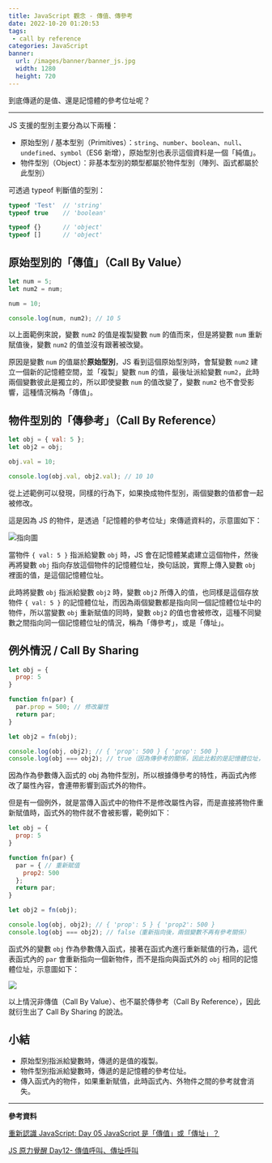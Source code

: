 ```yaml
---
title: JavaScript 觀念 - 傳值、傳參考
date: 2022-10-20 01:20:53
tags:
 - call by reference
categories: JavaScript
banner:
  url: /images/banner/banner_js.jpg
  width: 1280
  height: 720
---
```


到底傳遞的是值、還是記憶體的參考位址呢？

<!--more-->

---

JS 支援的型別主要分為以下兩種：
- 原始型別 / 基本型別（Primitives）：`string`、`number`、`boolean`、`null`、`undefined`、`symbol`（ES6 新增），原始型別也表示這個資料是一個「純值」。
- 物件型別（Object）：非基本型別的類型都屬於物件型別（陣列、函式都屬於此型別）

可透過 typeof 判斷值的型別：
```js
typeof 'Test'  // 'string'
typeof true    // 'boolean'

typeof {}      // 'object'
typeof []      // 'object'
```
## 原始型別的「傳值」（Call By Value）
```js
let num = 5;
let num2 = num;

num = 10;

console.log(num, num2); // 10 5
```
以上面範例來說，變數 `num2` 的值是複製變數 `num` 的值而來，但是將變數 `num` 重新賦值後，變數 `num2` 的值並沒有跟著被改變。

原因是變數 `num` 的值屬於**原始型別**，JS 看到這個原始型別時，會幫變數 `num2` 建立一個新的記憶體空間，並「複製」變數 `num` 的值，最後址派給變數 `num2`，此時兩個變數彼此是獨立的，所以即使變數 `num` 的值改變了，變數 `num2` 也不會受影響，這種情況稱為「傳值」。

## 物件型別的「傳參考」（Call By Reference）
```js
let obj = { val: 5 };
let obj2 = obj;

obj.val = 10;

console.log(obj.val, obj2.val); // 10 10
```
從上述範例可以發現，同樣的行為下，如果換成物件型別，兩個變數的值都會一起被修改。

這是因為 JS 的物件，是透過「記憶體的參考位址」來傳遞資料的，示意圖如下：

![指向圖](https://i.imgur.com/JcXKYmw.png)

當物件 `{ val: 5 }` 指派給變數 `obj` 時，JS 會在記憶體某處建立這個物件，然後再將變數 `obj` 指向存放這個物件的記憶體位址，換句話說，實際上傳入變數 `obj` 裡面的值，是這個記憶體位址。

此時將變數 `obj` 指派給變數 `obj2` 時，變數 `obj2` 所傳入的值，也同樣是這個存放物件 `{ val: 5 }` 的記憶體位址，而因為兩個變數都是指向同一個記憶體位址中的物件，所以當變數 `obj` 重新賦值的同時，變數 `obj2` 的值也會被修改，這種不同變數之間指向同一個記憶體位址的情況，稱為「傳參考」，或是「傳址」。

## 例外情況 / Call By Sharing

```js
let obj = {
  prop: 5
}

function fn(par) {
  par.prop = 500; // 修改屬性
  return par;
}

let obj2 = fn(obj);

console.log(obj, obj2); // { 'prop': 500 } { 'prop': 500 }
console.log(obj === obj2); // true（因為傳參考的關係，因此比較的是記憶體位址，並非存放於記憶體位址中的值）
```
因為作為參數傳入函式的 obj 為物件型別，所以根據傳參考的特性，再函式內修改了屬性內容，會連帶影響到函式外的物件。

但是有一個例外，就是當傳入函式中的物件不是修改屬性內容，而是直接將物件重新賦值時，函式外的物件就不會被影響，範例如下：

```js
let obj = {
  prop: 5
}

function fn(par) {
  par = { // 重新賦值
    prop2: 500
  };
  return par;
}

let obj2 = fn(obj);

console.log(obj, obj2); // { 'prop': 5 } { 'prop2': 500 }
console.log(obj === obj2); // false（重新指向後，兩個變數不再有參考關係）
```
函式外的變數 `obj` 作為參數傳入函式，接著在函式內進行重新賦值的行為，這代表函式內的 `par` 會重新指向一個新物件，而不是指向與函式外的 `obj` 相同的記憶體位址，示意圖如下：

![](https://i.imgur.com/pZvGtHV.png)


以上情況非傳值（Call By Value）、也不屬於傳參考（Call By Reference），因此就衍生出了 Call By Sharing 的說法。

## 小結

- 原始型別指派給變數時，傳遞的是值的複製。
- 物件型別指派給變數時，傳遞的是記憶體的參考位址。
- 傳入函式內的物件，如果重新賦值，此時函式內、外物件之間的參考就會消失。

---

**參考資料**

[重新認識 JavaScript: Day 05 JavaScript 是「傳值」或「傳址」？](https://ithelp.ithome.com.tw/articles/10191057)

[JS 原力覺醒 Day12- 傳值呼叫、傳址呼叫](https://ithelp.ithome.com.tw/articles/10221506)

